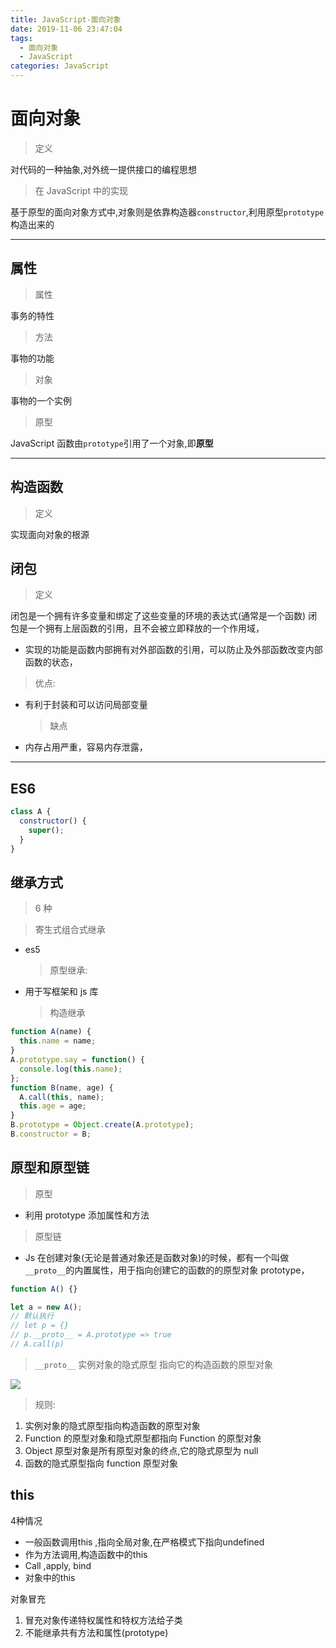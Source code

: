 ```yaml
---
title: JavaScript-面向对象
date: 2019-11-06 23:47:04
tags:
  - 面向对象
  - JavaScript
categories: JavaScript
---
```

# 面向对象

> 定义

对代码的一种抽象,对外统一提供接口的编程思想

<!-- more -->

> 在 JavaScript 中的实现

基于原型的面向对象方式中,对象则是依靠构造器`constructor`,利用原型`prototype`构造出来的

---

## 属性

> 属性

事务的特性

> 方法

事物的功能

> 对象

事物的一个实例

> 原型

JavaScript 函数由`prototype`引用了一个对象,即**原型**

---

## 构造函数

> 定义

实现面向对象的根源

## 闭包

> 定义

闭包是一个拥有许多变量和绑定了这些变量的环境的表达式(通常是一个函数)
闭包是一个拥有上层函数的引用，且不会被立即释放的一个作用域，

- 实现的功能是函数内部拥有对外部函数的引用，可以防止及外部函数改变内部函数的状态，

> 优点:

- 有利于封装和可以访问局部变量
  > 缺点
- 内存占用严重，容易内存泄露，

---

## ES6

```javascript
class A {
  constructor() {
    super();
  }
}
```

## 继承方式

> 6 种

> 寄生式组合式继承

- es5
  > 原型继承:
- 用于写框架和 js 库
  > 构造继承

```javascript
function A(name) {
  this.name = name;
}
A.prototype.say = function() {
  console.log(this.name);
};
function B(name, age) {
  A.call(this, name);
  this.age = age;
}
B.prototype = Object.create(A.prototype);
B.constructor = B;
```

## 原型和原型链

> 原型

- 利用 prototype 添加属性和方法

> 原型链

- Js 在创建对象(无论是普通对象还是函数对象)的时候，都有一个叫做`__proto__`的内置属性，用于指向创建它的函数的的原型对象 prototype，

```js
function A() {}

let a = new A();
// 默认执行
// let p = {}
// p.__proto__ = A.prototype => true
// A.call(p)
```

> `__proto__`
> 实例对象的隐式原型
> 指向它的构造函数的原型对象

![](https://yimg.xjdd.xyz//原型链图.png)

> 规则:

1. 实例对象的隐式原型指向构造函数的原型对象
2. Function 的原型对象和隐式原型都指向 Function 的原型对象
3. Object 原型对象是所有原型对象的终点,它的隐式原型为 null
4. 函数的隐式原型指向 function 原型对象

## this

4种情况

- 一般函数调用this ,指向全局对象,在严格模式下指向undefined
- 作为方法调用,构造函数中的this
- Call ,apply, bind
- 对象中的this

对象冒充
1. 冒充对象传递特权属性和特权方法给子类
2. 不能继承共有方法和属性(prototype)